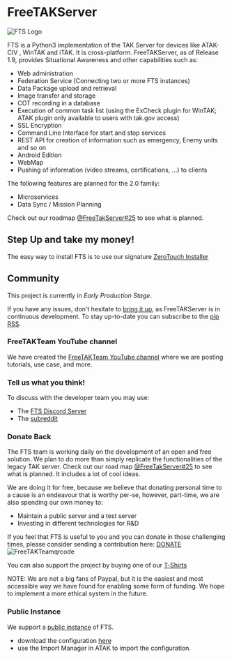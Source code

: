 # FreeTAKServer

![FTS Logo](FreeTakServerLogo.png)

FTS is a Python3 implementation of the TAK Server for devices like ATAK-CIV , WinTAK and iTAK. It is cross-platform.
FreeTAKServer, as of Release 1.9, provides Situational Awareness and other capabilities such as:

- Web administration
- Federation Service (Connecting two or more FTS instances)
- Data Package upload and retrieval
- Image transfer and storage
- COT recording in a database
- Execution of common task list (using the ExCheck plugin for WinTAK; ATAK plugin only available to users with tak.gov access)
- SSL Encryption
- Command Line Interface for start and stop services
- REST API for creation of information such as emergency, Enemy units and so on
- Android Edition
- WebMap
- Pushing of information (video streams, certifications, ...) to clients

The following features are planned for the 2.0 family:
- Microservices
- Data Sync / Mission Planning

Check out our roadmap [@FreeTakServer#25](https://github.com/FreeTAKTeam/FreeTakServer/issues/25) to see what is planned.

## Step Up and take my money!
The easy way to install FTS is to use our signature [ZeroTouch Installer](https://freetakteam.github.io/FreeTAKServer-User-Docs/Installation/Ansible/ZeroTouchInstall/)  

## Community
This project is currently in *Early Production Stage*.

If you have any issues, don't hesitate to [bring it up](https://github.com/Tapawingo/FreeTakServer/issues), as FreeTAKServer is in continuous development. To stay up-to-date you can subscribe to the [pip RSS](https://pypi.org/rss/project/freetakserver/releases.xml).

### FreeTAKTeam YouTube channel
We have created the [FreeTAKTeam YouTube channel](https://www.youtube.com/channel/UCJJOterycd1UuulmQGEV8Iw) where we are posting tutorials, use case, and more.  

### Tell us what you think!
To discuss with the developer team you may use:
- The [FTS Discord Server](https://discord.gg/m8cBzQM2te)
- The [subreddit](https://www.reddit.com/r/ATAK/)

### Donate Back
The FTS team is working  daily on the development of an open and free solution.  We plan to do more than simply replicate the functionalities of the legacy TAK server.  Check out our road map [@FreeTakServer#25](https://github.com/FreeTAKTeam/FreeTakServer/issues/25) to see what is planned.  It includes a lot of cool ideas.

We are doing it for free, because we believe that donating personal time to a cause is an endeavour that is worthy per-se, however, part-time, we are also spending our own money to:

- Maintain a public server and a test server
- Investing in different technologies for R&D

If you feel that FTS is useful to you and you can donate in those challenging times, please consider sending a contribution here:
[DONATE](https://www.paypal.com/cgi-bin/webscr?cmd=_donations&business=brothercorvo%40gmail.com&item_name=FreeTAKServer+R%26D&currency_code=CAD&source=url)
![FreeTAKTeamqrcode](https://user-images.githubusercontent.com/60719165/162584843-b7121ff7-40d9-4499-b274-a3ff87c3e587.png)

You can also support the project by buying one of our [T-Shirts](http://tee.pub/lic/elARpZYCmaw)

NOTE:
We are not a big fans of Paypal, but it is the easiest and most accessible way we have found for enabling some form of funding.
We hope to implement a more ethical system in the future.

### Public Instance
We support a [public instance](https://www.reddit.com/r/ATAK/wiki/index/freetakserver) of FTS.
- download the configuration [here](https://drive.google.com/file/d/1IK1LfPN13EWikHaMyOuDDwIerNGz-Wli)
- use the Import Manager in ATAK to import the configuration.


